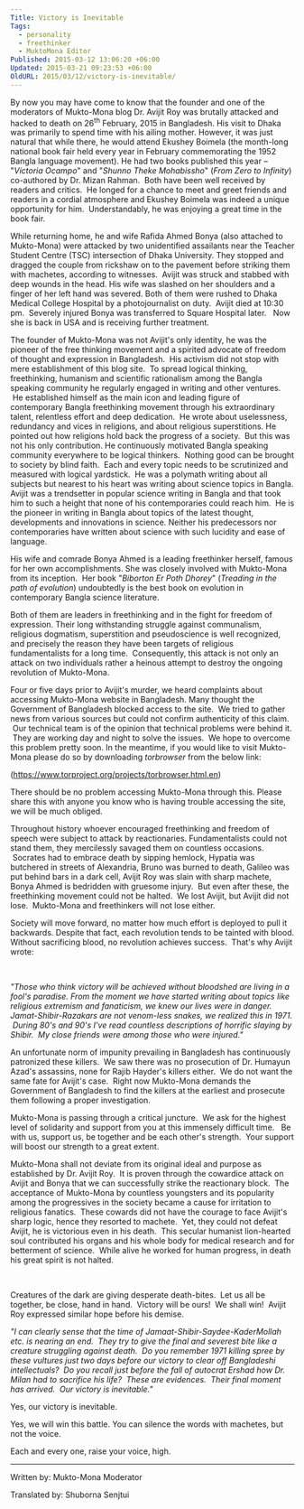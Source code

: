 ```yaml
---
Title: Victory is Inevitable
Tags:
  - personality
  - freethinker
  - MuktoMona Editor
Published: 2015-03-12 13:06:20 +06:00
Updated: 2015-03-21 09:23:53 +06:00
OldURL: 2015/03/12/victory-is-inevitable/
---
```


By now you may have come to know that the founder and one of the moderators of Mukto-Mona blog Dr. Avijit Roy was brutally attacked and hacked to death on 26<sup>th</sup> February, 2015 in Bangladesh. His visit to Dhaka was primarily to spend time with his ailing mother. However, it was just natural that while there, he would attend Ekushey Boimela (the month-long national book fair held every year in February commemorating the 1952 Bangla language movement). He had two books published this year – "<i>Victoria Ocampo</i>" and "<i>Shunno Theke Mohabissho</i>" (<i>From Zero to Infinity</i>) co-authored by Dr. Mizan Rahman.  Both have been well received by readers and critics.  He longed for a chance to meet and greet friends and readers in a cordial atmosphere and Ekushey Boimela was indeed a unique opportunity for him.  Understandably, he was enjoying a great time in the book fair.

While returning home, he and wife Rafida Ahmed Bonya (also attached to Mukto-Mona) were attacked by two unidentified assailants near the Teacher Student Centre (TSC) intersection of Dhaka University. They stopped and dragged the couple from rickshaw on to the pavement before striking them with machetes, according to witnesses.  Avijit was struck and stabbed with deep wounds in the head. His wife was slashed on her shoulders and a finger of her left hand was severed. Both of them were rushed to Dhaka Medical College Hospital by a photojournalist on duty.  Avijit died at 10:30 pm.  Severely injured Bonya was transferred to Square Hospital later.   Now she is back in USA and is receiving further treatment.

The founder of Mukto-Mona was not Avijit's only identity, he was the pioneer of the free thinking movement and a spirited advocate of freedom of thought and expression in Bangladesh.  His activism did not stop with mere establishment of this blog site.  To spread logical thinking, freethinking, humanism and scientific rationalism among the Bangla speaking community he regularly engaged in writing and other ventures.  He established himself as the main icon and leading figure of contemporary Bangla freethinking movement through his extraordinary talent, relentless effort and deep dedication.  He wrote about uselessness, redundancy and vices in religions, and about religious superstitions. He pointed out how religions hold back the progress of a society.  But this was not his only contribution. He continuously motivated Bangla speaking community everywhere to be logical thinkers.  Nothing good can be brought to society by blind faith.  Each and every topic needs to be scrutinized and measured with logical yardstick.  He was a polymath writing about all subjects but nearest to his heart was writing about science topics in Bangla. Avijit was a trendsetter in popular science writing in Bangla and that took him to such a height that none of his contemporaries could reach him.  He is the pioneer in writing in Bangla about topics of the latest thought, developments and innovations in science. Neither his predecessors nor contemporaries have written about science with such lucidity and ease of language.

His wife and comrade Bonya Ahmed is a leading freethinker herself, famous for her own accomplishments. She was closely involved with Mukto-Mona from its inception.  Her book "<i>Biborton Er Poth Dhorey</i>" (<i>Treading in the path of evolution</i>) undoubtedly is the best book on evolution in contemporary Bangla science literature.

Both of them are leaders in freethinking and in the fight for freedom of expression. Their long withstanding struggle against communalism, religious dogmatism, superstition and pseudoscience is well recognized, and precisely the reason they have been targets of religious fundamentalists for a long time.  Consequently, this attack is not only an attack on two individuals rather a heinous attempt to destroy the ongoing revolution of Mukto-Mona.

Four or five days prior to Avijit's murder, we heard complaints about accessing Mukto-Mona website in Bangladesh. Many thought the Government of Bangladesh blocked access to the site.  We tried to gather news from various sources but could not confirm authenticity of this claim.  Our technical team is of the opinion that technical problems were behind it.  They are working day and night to solve the issues.  We hope to overcome this problem pretty soon. In the meantime, if you would like to visit Mukto-Mona please do so by downloading <i>torbrowser </i>from the below link:

(<a href="https://www.facebook.com/l.php?u=https%3A%2F%2Fwww.torproject.org%2Fprojects%2Ftorbrowser.html.en&amp;h=KAQEnkM-0&amp;enc=AZNBZpJM0sFakg2RyiyIBVfoJE073rLKcVqTZMJ16w_0nlTzWXdYRm_kN6M3l4M4cimKGxDJVitH4nw3lCZ7Ji-yl1A1pFbWIucLYsOmwsNgd_ETygMbVwriJa4p4rzsrJi-v6CTdcvhZuS1bFVib9H4&amp;s=1" target="_blank">https://www.torproject.org/projects/torbrowser.html.en</a>)

There should be no problem accessing Mukto-Mona through this. Please share this with anyone you know who is having trouble accessing the site, we will be much obliged.

Throughout history whoever encouraged freethinking and freedom of speech were subject to attack by reactionaries. Fundamentalists could not stand them, they mercilessly savaged them on countless occasions.  Socrates had to embrace death by sipping hemlock, Hypatia was butchered in streets of Alexandria, Bruno was burned to death, Galileo was put behind bars in a dark cell, Avijit Roy was slain with sharp machete, Bonya Ahmed is bedridden with gruesome injury.  But even after these, the freethinking movement could not be halted.  We lost Avijit, but Avijit did not lose.  Mukto-Mona and freethinkers will not lose either.

Society will move forward, no matter how much effort is deployed to pull it backwards. Despite that fact, each revolution tends to be tainted with blood. Without sacrificing blood, no revolution achieves success.  That's why Avijit wrote:

&nbsp;

<i>"</i><i>Those who think victory will be achieved without bloodshed are living in a fool</i><i>'</i><i>s paradise. From the moment we have started writing about topics like religious extremism and fanaticism, we knew our lives were in danger.  Jamat-Shibir-Razakars are not venom-less snakes, we realized this in 1971.  During 80</i><i>'</i><i>s and 90</i><i>'</i><i>s I</i><i>'</i><i>ve read countless descriptions of horrific slaying by Shibir.  My close friends were among those who were injured</i><i>."</i>

An unfortunate norm of impunity prevailing in Bangladesh has continuously patronized these killers.  We saw there was no prosecution of Dr. Humayun Azad's assassins, none for Rajib Hayder's killers either.  We do not want the same fate for Avijit's case.  Right now Mukto-Mona demands the Government of Bangladesh to find the killers at the earliest and prosecute them following a proper investigation.

Mukto-Mona is passing through a critical juncture.  We ask for the highest level of solidarity and support from you at this immensely difficult time.   Be with us, support us, be together and be each other's strength.  Your support will boost our strength to a great extent.

Mukto-Mona shall not deviate from its original ideal and purpose as established by Dr. Avijit Roy.  It is proven through the cowardice attack on Avijit and Bonya that we can successfully strike the reactionary block.  The acceptance of Mukto-Mona by countless youngsters and its popularity among the progressives in the society became a cause for irritation to religious fanatics.  These cowards did not have the courage to face Avijit's sharp logic, hence they resorted to machete.  Yet, they could not defeat Avijit, he is victorious even in his death.  This secular humanist lion-hearted soul contributed his organs and his whole body for medical research and for betterment of science.  While alive he worked for human progress, in death his great spirit is not halted.

&nbsp;

Creatures of the dark are giving desperate death-bites.  Let us all be together, be close, hand in hand.  Victory will be ours!  We shall win!  Avijit Roy expressed similar hope before his demise.

<i>"</i><i>I can clearly sense that the time of Jamaat-Shibir-Saydee-KaderMollah etc. is nearing an end.  They try to give the final and severest bite like a creature struggling against death.  Do you remember 1971 killing spree by these vultures just two days before our victory to clear off Bangladeshi intellectuals?  Do you recall just before the fall of autocrat Ershad how Dr. Milan had to sacrifice his life?  These are evidences.  Their final moment has arrived.  Our victory is inevitable.</i><i>"</i>

Yes, our victory is inevitable.

Yes, we will win this battle. You can silence the words with machetes, but not the voice.

Each and every one, raise your voice, high.

---------------------------------------------------

Written by: Mukto-Mona Moderator

Translated by: Shuborna Senjtui

&nbsp;
